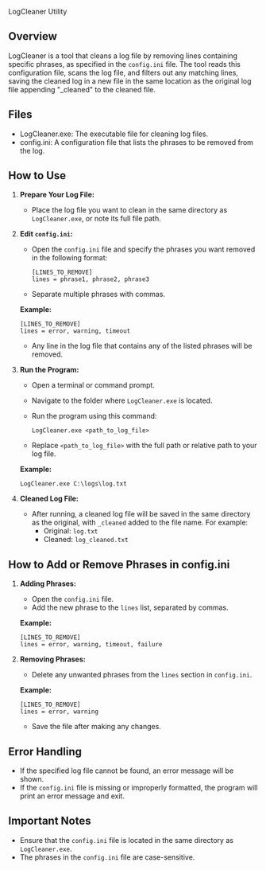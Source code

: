 LogCleaner Utility

Overview
--------
LogCleaner is a tool that cleans a log file by removing lines containing specific phrases, as specified in the `config.ini` file. The tool reads this configuration file, scans the log file, and filters out any matching lines, saving the cleaned log in a new file in the same location as the original log file appending "_cleaned" to the cleaned file.


Files
-----
- LogCleaner.exe: The executable file for cleaning log files.
- config.ini: A configuration file that lists the phrases to be removed from the log.


How to Use
----------
1. **Prepare Your Log File:**
   - Place the log file you want to clean in the same directory as `LogCleaner.exe`, or note its full file path.
   
2. **Edit `config.ini`:**
   - Open the `config.ini` file and specify the phrases you want removed in the following format:

     ```
     [LINES_TO_REMOVE]
     lines = phrase1, phrase2, phrase3
     ```

   - Separate multiple phrases with commas.

   **Example:**

     ```
     [LINES_TO_REMOVE]
     lines = error, warning, timeout
     ```

   - Any line in the log file that contains any of the listed phrases will be removed.

3. **Run the Program:**
   - Open a terminal or command prompt.
   - Navigate to the folder where `LogCleaner.exe` is located.
   - Run the program using this command:

     ```
     LogCleaner.exe <path_to_log_file>
     ```

   - Replace `<path_to_log_file>` with the full path or relative path to your log file.

   **Example:**

     ```
     LogCleaner.exe C:\logs\log.txt
     ```

4. **Cleaned Log File:**
   - After running, a cleaned log file will be saved in the same directory as the original, with `_cleaned` added to the file name. For example:
     - Original: `log.txt`
     - Cleaned: `log_cleaned.txt`


How to Add or Remove Phrases in config.ini
------------------------------------------

1. **Adding Phrases:**
   - Open the `config.ini` file.
   - Add the new phrase to the `lines` list, separated by commas.

   **Example:**
     ```
     [LINES_TO_REMOVE]
     lines = error, warning, timeout, failure
     ```

2. **Removing Phrases:**
   - Delete any unwanted phrases from the `lines` section in `config.ini`.

   **Example:**
     ```
     [LINES_TO_REMOVE]
     lines = error, warning
     ```

   - Save the file after making any changes.


Error Handling
--------------

- If the specified log file cannot be found, an error message will be shown.
- If the `config.ini` file is missing or improperly formatted, the program will print an error message and exit.


Important Notes
---------------

- Ensure that the `config.ini` file is located in the same directory as `LogCleaner.exe`.
- The phrases in the `config.ini` file are case-sensitive.
